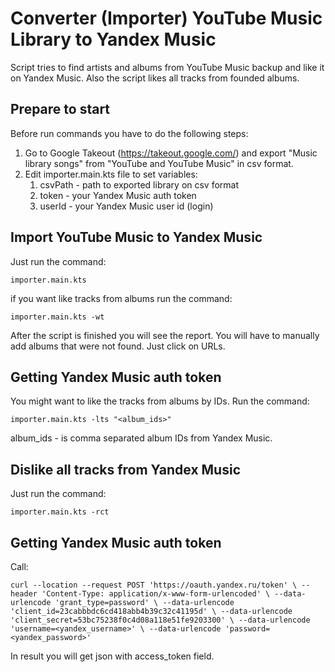 # Converter (Importer) YouTube Music Library to Yandex Music
Script tries to find artists and albums from YouTube Music backup and like it on Yandex Music.
Also the script likes all tracks from founded albums.

## Prepare to start
Before run commands you have to do the following steps:
1. Go to Google Takeout (https://takeout.google.com/)
   and export "Music library songs" from "YouTube and YouTube Music" in csv format.
2. Edit importer.main.kts file to set variables:
   1. csvPath - path to exported library on csv format
   2. token - your Yandex Music auth token
   3. userId - your Yandex Music user id (login)

## Import YouTube Music to Yandex Music
Just run the command:

   `importer.main.kts`

if you want like tracks from albums run the command:

`importer.main.kts -wt`

After the script is finished you will see the report. You will have to manually add albums that were not found.
Just click on URLs.

## Getting Yandex Music auth token
You might want to like the tracks from albums by IDs.
Run the command:

   `importer.main.kts -lts "<album_ids>"`

album_ids - is comma separated album IDs from Yandex Music.

## Dislike all tracks from Yandex Music
Just run the command:

`importer.main.kts -rct`


## Getting Yandex Music auth token
Call:

`curl --location --request POST 'https://oauth.yandex.ru/token' \
--header 'Content-Type: application/x-www-form-urlencoded' \
--data-urlencode 'grant_type=password' \
--data-urlencode 'client_id=23cabbbdc6cd418abb4b39c32c41195d' \
--data-urlencode 'client_secret=53bc75238f0c4d08a118e51fe9203300' \
--data-urlencode 'username=<yandex_username>' \
--data-urlencode 'password=<yandex_password>'`

In result you will get json with access_token field.
